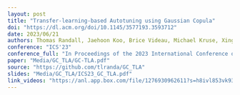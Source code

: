 ```yaml
---
layout: post
title: "Transfer-learning-based Autotuning using Gaussian Copula"
doi: "https://dl.acm.org/doi/10.1145/3577193.3593712"
date: 2023/06/21
authors: Thomas Randall, Jaehoon Koo, Brice Videau, Michael Kruse, Xingfu Wu, Paul Hovland, Mary Hall, Rong Ge, Prasanna Balaprakash
conference: "ICS'23"
conference_full: "In Proceedings of the 2023 International Conference on Supercomputing (ICS '23)"
paper: "Media/GC_TLA/GC-TLA.pdf"
source: "https://github.com/tlranda/GC_TLA"
slides: "Media/GC_TLA/ICS23_GC_TLA.pdf"
link_videos: "https://anl.app.box.com/file/1276930962611?s=h8ivl853vk93hymkgai26t17v4p0npfa"
---
```


